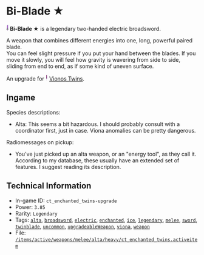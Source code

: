 # Bi-Blade ★

<img src="https://raw.githubusercontent.com/Ceterai/Enternia/main/items/active/weapons/melee/alta/heavy/ct_enchanted_twins_2.png" alt="Bi-Blade ★ icon" loading="lazy" height=16px width="auto" /> **Bi-Blade ★** is a legendary two-handed electric broadsword.

A weapon that combines different energies into one, long, powerful paired blade.  
You can feel slight pressure if you put your hand between the blades. If you move it slowly, you will feel how gravity is wavering from side to side, sliding from end to end, as if some kind of uneven surface.

An upgrade for <img src="https://raw.githubusercontent.com/Ceterai/Enternia/main/items/active/weapons/melee/alta/heavy/ct_enchanted_twins.png" alt="Vionos Twins icon" loading="lazy" height=16px width="auto" /> [Vionos Twins](https://ceterai.github.io/MyEnternia/Wiki/VionosTwins).

## Ingame

Species descriptions:

- Alta: This seems a bit hazardous. I should probably consult with a coordinator first, just in case. Viona anomalies can be pretty dangerous.

Radiomessages on pickup:

- You've just picked up an alta weapon, or an "energy tool", as they call it. According to my database, these usually have an extended set of features. I suggest reading its description.

## Technical Information

- In-game ID: `ct_enchanted_twins-upgrade`
- Power: `3.85`
- Rarity: `Legendary`
- Tags: [`alta`](https://ceterai.github.io/MyEnternia/Wiki/Tags/Alta), [`broadsword`](https://ceterai.github.io/MyEnternia/Wiki/Tags/Broadsword), [`electric`](https://ceterai.github.io/MyEnternia/Wiki/Tags/Electric), [`enchanted`](https://ceterai.github.io/MyEnternia/Wiki/Tags/Enchanted), [`ice`](https://ceterai.github.io/MyEnternia/Wiki/Tags/Ice), [`legendary`](https://ceterai.github.io/MyEnternia/Wiki/Tags/Legendary), [`melee`](https://ceterai.github.io/MyEnternia/Wiki/Tags/Melee), [`sword`](https://ceterai.github.io/MyEnternia/Wiki/Tags/Sword), [`twinblade`](https://ceterai.github.io/MyEnternia/Wiki/Tags/Twinblade), [`uncommon`](https://ceterai.github.io/MyEnternia/Wiki/Tags/Uncommon), [`upgradeableWeapon`](https://ceterai.github.io/MyEnternia/Wiki/Tags/UpgradeableWeapon), [`viona`](https://ceterai.github.io/MyEnternia/Wiki/Tags/Viona), [`weapon`](https://ceterai.github.io/MyEnternia/Wiki/Tags/Weapon)
- File: [`/items/active/weapons/melee/alta/heavy/ct_enchanted_twins.activeitem`](https://github.com/Ceterai/Enternia/blob/main/items/active/weapons/melee/alta/heavy/ct_enchanted_twins.activeitem)

